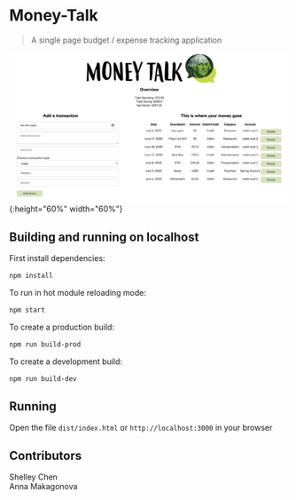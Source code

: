 # Money-Talk

> A single page budget / expense tracking application

![](money-talk.png){:height="60%" width="60%"}

## Building and running on localhost

First install dependencies:

```sh
npm install
```

To run in hot module reloading mode:

```sh
npm start
```

To create a production build:

```sh
npm run build-prod
```

To create a development build:

```sh
npm run build-dev
```

## Running

Open the file `dist/index.html` or `http://localhost:3000` in your browser

## Contributors

Shelley Chen\
Anna Makagonova

